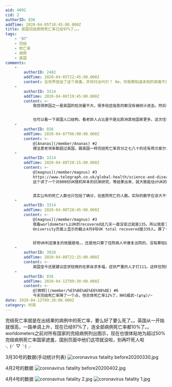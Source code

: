 ```yaml
---
aid: 4092
cid: 2
authorID: 836
addTime: 2020-04-05T10:45:00.000Z
title: 英国完结病例死亡率已经97%了。。。
tags:
    - '97'
    - 完结
    - 死亡率
    - 病例
    - 英国
comments:
    -
        authorID: 2482
        addTime: 2020-04-05T22:45:00.000Z
        content: 全世界低估了这个病毒，并将付出代价？ No，你我都知道未知的病毒不应该被低估，难道科学家不知道？难道政治家不知道？
    -
        authorID: 3314
        addTime: 2020-04-06T19:45:00.000Z
        content: >-
            我觉得原因之一是英国的检测量不大，很多轻症痊愈的都没有被统计进去。然后各个国家对“痊愈”的判定标准我猜也不一样。不然英国从一月底出现第一例开始到现在才135人痊愈也太少了。。


            也可以看一下英国人口结构，看老龄人占比是不是比欧洲其他国家更多。这次住养老院的老头老太太们真是无辜受累。
    -
        authorID: 836
        addTime: 2020-04-07T06:00:00.000Z
        content: >-
            @[Ananas](/member/Ananas) #2
            德法意老领率都超过英国，跟英国一样完结死亡率百分之七八十的还有荷兰爱尔兰葡萄牙。。
    -
        authorID: 3314
        addTime: 2020-04-08T20:15:00.000Z
        content: >-
            @[magnus](/member/magnus) #3
            https://www.telegraph.co.uk/global-health/science-and-disease/coronavirus-tests-never-heard-hold-key-exit-lockdown/
            这个讲了一个对800份UK随机样本的抗体研究，等结果出来，就大致能估计UK的感染人数了。到时候算的死亡率会更贴近实际情况吧。


            其实公布的死亡人数也只包括了确诊，在医院死亡的人数。实际的数字应该大不少，那些在家中或是养老院中病逝的人数并没有包括进去。
    -
        authorID: 3314
        addTime: 2020-04-08T20:45:00.000Z
        content: >-
            @[magnus](/member/magnus) #3
            我看worldometers上UK的recovered这几天一直没变过就是135。所以我查了一下别的网站，Johns Hopkins
            University页面上显示的截止4月8号UK total recovered是339人。算了一下完结死亡率还是95趴以上。。


            好奇UK判定康复的依据是啥，，还是他只算了住院病人中康复出院的，没有算轻症自己在家隔离痊愈的。
    -
        authorID: 3928
        addTime: 2020-04-08T22:15:00.000Z
        content: >-
            英国至今还是建议症状轻微的在家自求多福，症状严重的人才打111。这样住院的都是重的，而且可能是延误了最佳治疗时机，死亡率肯定更高，住院时间肯定更长。
    -
        authorID: 836
        addTime: 2020-04-12T09:30:00.000Z
        content: >-
            @[微明](/member/%E5%BE%AE%E6%98%8E) #6
            今天完结死亡率降了一个点，但总体死亡率12%了，NHS威武~(≧▽≦)/~
date: 2020-04-12T09:30:00.000Z
category: 时政
---
```


完结死亡率就是在出结果的病例中的死亡率，要么好了要么死了。。英国从一开始就很高，一路单调上升，现在已经97%了，连全部病例死亡率都10%了。。worldometers之前对所有国家的完结病例列出图示，现在也很体贴地为超过50%完结病例死亡率国家遮羞，国别页面中他们这项就没啦，别再吓死人啦╮(╯▽╰)╭

3月30号的数据(手动统计列表) ![coronavirus fatality before20200330.jpg](https://i.loli.net/2020/04/05/I3PKd5LHkZn1m72.jpg)

4月2号的数据 ![coronavirus fatality before20200402.jpg](https://i.loli.net/2020/04/05/rwsDcJXTi7U1EQz.jpg)

4月4号的数据 ![coronavirus fatality  _2_.jpg](https://i.loli.net/2020/04/05/JHCnBxEASlmDjXd.jpg) ![coronavirus fatality _1_.jpg](https://i.loli.net/2020/04/05/AZHaCkvVL6SmpUh.jpg)
